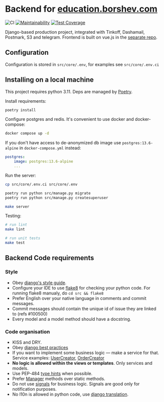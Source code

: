 # Backend for [education.borshev.com](http://education.borshev.com/)

![CI](https://github.com/tough-dev-school/education-backend/actions/workflows/ci.yml/badge.svg) [![Maintainability](https://api.codeclimate.com/v1/badges/fe9fb0b64052a426f355/maintainability)](https://codeclimate.com/github/f213/education-backend/maintainability) [![Test Coverage](https://api.codeclimate.com/v1/badges/fe9fb0b64052a426f355/test_coverage)](https://codeclimate.com/github/f213/education-backend/test_coverage)

Django-based production project, integrated with Tinkoff, Dashamail, Postmark, S3 and telegram. Frontend is built on vue.js in the [separate repo](https://github.com/tough-dev-school/lms-frontend-v2).

## Configuration

Configuration is stored in `src/core/.env`, for examples see `src/core/.env.ci`

## Installing on a local machine

This project requires python 3.11. Deps are managed by [Poetry](https://python-poetry.org/).

Install requirements:

```bash
poetry install
```

Configure postgres and redis. It's convenient to use docker and docker-compose:

```bash
docker compose up -d
```

If you don't have access to de-anonymized db image use `postgres:13.6-alpine` in `docker-compose.yml` instead:

```yaml
postgres:
    image: postgres:13.6-alpine
    ...
```

Run the server:

```bash
cp src/core/.env.ci src/core/.env

poetry run python src/manage.py migrate
poetry run python src/manage.py createsuperuser

make server
```

Testing:

```bash
# run lint
make lint

# run unit tests
make test
```

## Backend Code requirements

### Style

* Obey [django's style guide](https://docs.djangoproject.com/en/dev/internals/contributing/writing-code/coding-style).
* Configure your IDE to use [flake8](https://pypi.python.org/pypi/flake8) for checking your python code. For running flake8 manualy, do `cd src && flake8`
* Prefer English over your native language in comments and commit messages.
* Commit messages should contain the unique id of issue they are linked to (refs #100500)
* Every model and a model method should have a docstring.

### Code organisation

* KISS and DRY.
* Obey [django best practices](http://django-best-practices.readthedocs.io/en/latest/index.html)
* If you want to implement some business logic — make a service for that. Service examples: [UserCreator](https://github.com/tough-dev-school/education-backend/blob/master/src/users/services/user_creator.py#L22), [OrderCreator](https://github.com/tough-dev-school/education-backend/blob/master/src/orders/services/order_creator.py#L11)
* **No logic is allowed within the views or templates**. Only services and models.
* Use PEP-484 [type hints](https://www.python.org/dev/peps/pep-0484/) when possible.
* Prefer [Manager](https://docs.djangoproject.com/en/1.10/topics/db/managers/) methods over static methods.
* Do not use [signals](https://docs.djangoproject.com/en/1.10/topics/signals/) for business logic. Signals are good only for notification purposes.
* No l10n is allowed in python code, use [django translation](https://docs.djangoproject.com/en/1.10/topics/i18n/translation/).
